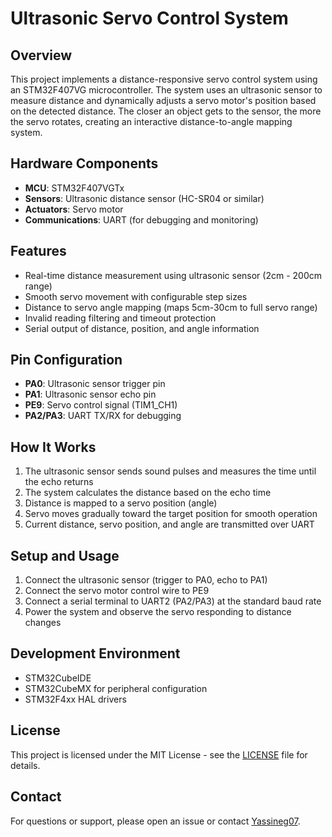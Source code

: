 # Ultrasonic Servo Control System

## Overview

This project implements a distance-responsive servo control system using an STM32F407VG microcontroller. The system uses an ultrasonic sensor to measure distance and dynamically adjusts a servo motor's position based on the detected distance. The closer an object gets to the sensor, the more the servo rotates, creating an interactive distance-to-angle mapping system.

## Hardware Components

- **MCU**: STM32F407VGTx
- **Sensors**: Ultrasonic distance sensor (HC-SR04 or similar)
- **Actuators**: Servo motor
- **Communications**: UART (for debugging and monitoring)

## Features

- Real-time distance measurement using ultrasonic sensor (2cm - 200cm range)
- Smooth servo movement with configurable step sizes
- Distance to servo angle mapping (maps 5cm-30cm to full servo range)
- Invalid reading filtering and timeout protection
- Serial output of distance, position, and angle information

## Pin Configuration

- **PA0**: Ultrasonic sensor trigger pin
- **PA1**: Ultrasonic sensor echo pin
- **PE9**: Servo control signal (TIM1_CH1)
- **PA2/PA3**: UART TX/RX for debugging

## How It Works

1. The ultrasonic sensor sends sound pulses and measures the time until the echo returns
2. The system calculates the distance based on the echo time
3. Distance is mapped to a servo position (angle)
4. Servo moves gradually toward the target position for smooth operation
5. Current distance, servo position, and angle are transmitted over UART

## Setup and Usage

1. Connect the ultrasonic sensor (trigger to PA0, echo to PA1)
2. Connect the servo motor control wire to PE9
3. Connect a serial terminal to UART2 (PA2/PA3) at the standard baud rate
4. Power the system and observe the servo responding to distance changes

## Development Environment

- STM32CubeIDE
- STM32CubeMX for peripheral configuration
- STM32F4xx HAL drivers

## License

This project is licensed under the MIT License - see the [LICENSE](LICENSE) file for details.

## Contact

For questions or support, please open an issue or contact [Yassineg07](mailto:gharbiyasine040@gmail.com).